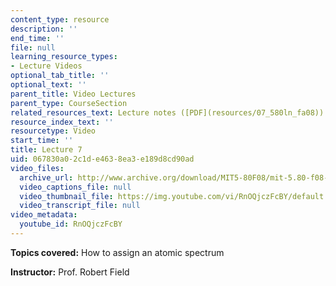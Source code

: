 ```yaml
---
content_type: resource
description: ''
end_time: ''
file: null
learning_resource_types:
- Lecture Videos
optional_tab_title: ''
optional_text: ''
parent_title: Video Lectures
parent_type: CourseSection
related_resources_text: Lecture notes ([PDF](resources/07_580ln_fa08))
resource_index_text: ''
resourcetype: Video
start_time: ''
title: Lecture 7
uid: 067830a0-2c1d-e463-8ea3-e189d8cd90ad
video_files:
  archive_url: http://www.archive.org/download/MIT5-80F08/mit-5.80-f08-lec07_300k.mp4
  video_captions_file: null
  video_thumbnail_file: https://img.youtube.com/vi/RnOQjczFcBY/default.jpg
  video_transcript_file: null
video_metadata:
  youtube_id: RnOQjczFcBY
---
```


**Topics covered:** How to assign an atomic spectrum

**Instructor:** Prof. Robert Field